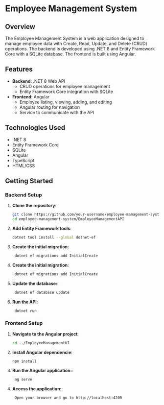# Employee Management System

## Overview
The Employee Management System is a web application designed to manage employee data with Create, Read, Update, and Delete (CRUD) operations. The backend is developed using .NET 8 and Entity Framework Core with a SQLite database. The frontend is built using Angular.

## Features
- **Backend**: .NET 8 Web API
  - CRUD operations for employee management
  - Entity Framework Core integration with SQLite
- **Frontend**: Angular
  - Employee listing, viewing, adding, and editing
  - Angular routing for navigation
  - Service to communicate with the API

## Technologies Used
- .NET 8
- Entity Framework Core
- SQLite
- Angular
- TypeScript
- HTML/CSS

## Getting Started

### Backend Setup

1. **Clone the repository**:
   ```bash
   git clone https://github.com/your-username/employee-management-system.git
   cd employee-management-system/EmployeeManagementAPI
2. **Add Entity Framework tools**:
   ```bash
   dotnet tool install --global dotnet-ef
3. **Create the initial migration**:
   ```bash
    dotnet ef migrations add InitialCreate
4. **Create the initial migration**:
   ```bash
    dotnet ef migrations add InitialCreate
5. **Update the database:**:
   ```bash
    dotnet ef database update
6. **Run the API**:
   ```bash
    dotnet run

### Frontend Setup

1. **Navigate to the Angular project**:
   ```bash
   cd ../EmployeeManagementUI
2. **Install Angular dependencie**:
   ```bash
   npm install
3. **Run the Angular application:**:
   ```bash
    ng serve
4. **Access the application:**:
   ```bash
    Open your browser and go to http://localhost:4200
